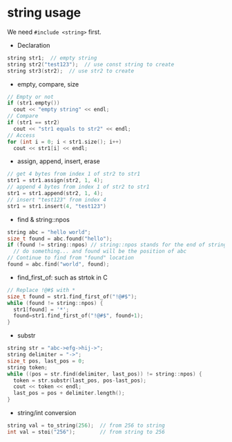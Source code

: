 # string usage

We need `#include <string>` first.

* Declaration
```c++
string str1;  // empty string
string str2("test123");  // use const string to create
string str3(str2);  // use str2 to create
```

* empty, compare, size
```c++
// Empty or not
if (str1.empty())
  cout << "empty string" << endl;
// Compare
if (str1 == str2)
  cout << "str1 equals to str2" << endl;
// Access
for (int i = 0; i < str1.size(); i++)
  cout << str1[i] << endl;
```

* assign, append, insert, erase
```c++
// get 4 bytes from index 1 of str2 to str1
str1 = str1.assign(str2, 1, 4);
// append 4 bytes from index 1 of str2 to str1
str1 = str1.append(str2, 1, 4);
// insert "test123" from index 4
str1 = str1.insert(4, "test123")
```

* find & string::npos
```c++
string abc = "hello world";
size_t found = abc.found("hello");
if (found != string::npos) // string::npos stands for the end of string
  // do something... and found will be the position of abc
// Continue to find from "found" location
found = abc.find("world", found);
```

* find_first_of: such as strtok in C
```c++
// Replace !@#$ with *
size_t found = str1.find_first_of("!@#$");
while (found != string::npos) {
  str1[found] = '*';
  found=str1.find_first_of("!@#$", found+1);
}
```

* substr
```c++
string str = "abc->efg->hij->";
string delimiter = "->";
size_t pos, last_pos = 0;
string token;
while ((pos = str.find(delimiter, last_pos)) != string::npos) {
  token = str.substr(last_pos, pos-last_pos);
  cout << token << endl;
  last_pos = pos + delimiter.length();
}
```

* string/int conversion
```c++
string val = to_string(256);  // from 256 to string
int val = stoi("256");        // from string to 256
```

